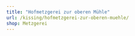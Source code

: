 ```yaml
---
title: "Hofmetzgerei zur oberen Mühle"
url: /kissing/hofmetzgerei-zur-oberen-muehle/
shop: Metzgerei
---
```

